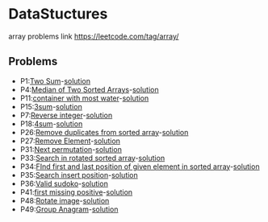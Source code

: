 # DataStuctures
array problems link https://leetcode.com/tag/array/



## Problems
* P1:[Two Sum](Arrays-md/P1.md)-[solution](Arrays/P1.py)
* P4:[Median of Two Sorted Arrays](Arrays-md/P4.md)-[solution](Arrays/P4.py)
* P11:[container with most water](Arrays-md/P11.md)-[solution](Arrays/P11.py)
* P15:[3sum](Arrays-md/P15.md)-[solution](Arrays/P15.py)
* P7:[Reverse integer](Arrays-md/P7.md)-[solution](Arrays/P7.py)
* P18:[4sum](Arrays-md/P18.md)-[solution](Arrays/P18.py)
* P26:[Remove duplicates from sorted array](Arrays-md/P26.md)-[solution](Arrays/P26.py)
* P27:[Remove Element](Arrays-md/P27.md)-[solution](Arrays/P27.py)
* P31:[Next permutation](Arrays-md/P31.md)-[solution](Arrays/P31.py)
* P33:[Search in rotated sorted array](Arrays-md/P33.md)-[solution](Arrays/P33.py)
* P34:[FInd first and last position of given element in sorted array](Arrays-md/P34.md)-[solution](Arrays/P34.py)
* P35:[Search insert position](Arrays-md/P35.md)-[solution](Arrays/P35.py)
* P36:[Valid sudoko](Arrays-md/P36.md)-[solution](Arrays/P36.py)
* P41:[first missing positive](Arrays-md/P41.md)-[solution](Arrays/P41.py)
* P48:[Rotate image](Arrays-md/P48.md)-[solution](Arrays/P48.py)
* P49:[Group Anagram](Arrays-md/P49.md)-[solution](Arrays/P49.py)